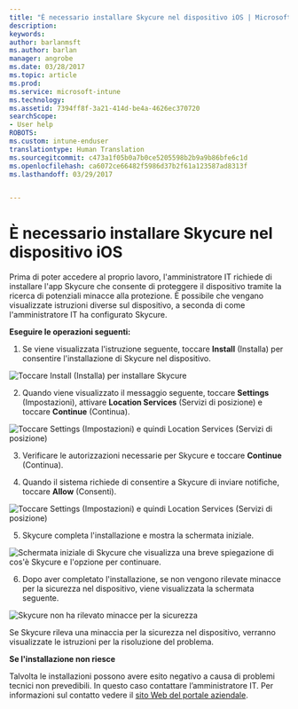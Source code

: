 ```yaml
---
title: "È necessario installare Skycure nel dispositivo iOS | Microsoft Docs"
description: 
keywords: 
author: barlanmsft
ms.author: barlan
manager: angrobe
ms.date: 03/28/2017
ms.topic: article
ms.prod: 
ms.service: microsoft-intune
ms.technology: 
ms.assetid: 7394ff8f-3a21-414d-be4a-4626ec370720
searchScope:
- User help
ROBOTS: 
ms.custom: intune-enduser
translationtype: Human Translation
ms.sourcegitcommit: c473a1f05b0a7b0ce5205598b2b9a9b86bfe6c1d
ms.openlocfilehash: ca6072ce66482f5986d37b2f61a123587ad8313f
ms.lasthandoff: 03/29/2017


---
```


# <a name="you-need-to-install-skycure-on-your-ios-device"></a>È necessario installare Skycure nel dispositivo iOS

Prima di poter accedere al proprio lavoro, l'amministratore IT richiede di installare l'app Skycure che consente di proteggere il dispositivo tramite la ricerca di potenziali minacce alla protezione. È possibile che vengano visualizzate istruzioni diverse sul dispositivo, a seconda di come l'amministratore IT ha configurato Skycure.

**Eseguire le operazioni seguenti:**

1.    Se viene visualizzata l'istruzione seguente, toccare **Install** (Installa) per consentire l'installazione di Skycure nel dispositivo.

  ![Toccare Install (Installa) per installare Skycure](./media/ios-mtd-install-app-request.png)

2. Quando viene visualizzato il messaggio seguente, toccare **Settings** (Impostazioni), attivare **Location Services** (Servizi di posizione) e toccare **Continue** (Continua).

  ![Toccare Settings (Impostazioni) e quindi Location Services (Servizi di posizione)](./media/ios-skycure-allow-location-services.png)

3. Verificare le autorizzazioni necessarie per Skycure e toccare **Continue** (Continua).

4. Quando il sistema richiede di consentire a Skycure di inviare notifiche, toccare **Allow** (Consenti).

  ![Toccare Settings (Impostazioni) e quindi Location Services (Servizi di posizione)](./media/ios-skycure-allow-notifications.png)

5. Skycure completa l'installazione e mostra la schermata iniziale.

  ![Schermata iniziale di Skycure che visualizza una breve spiegazione di cos'è Skycure e l'opzione per continuare.](./media/ios-skycure-welcome-screen.png)

6. Dopo aver completato l'installazione, se non vengono rilevate minacce per la sicurezza nel dispositivo, viene visualizzata la schermata seguente.

  ![Skycure non ha rilevato minacce per la sicurezza](./media/ios-skycure-no-threats-found.png)

Se Skycure rileva una minaccia per la sicurezza nel dispositivo, verranno visualizzate le istruzioni per la risoluzione del problema.

**Se l'installazione non riesce**

Talvolta le installazioni possono avere esito negativo a causa di problemi tecnici non prevedibili. In questo caso contattare l’amministratore IT. Per informazioni sul contatto vedere il [sito Web del portale aziendale](http://portal.manage.microsoft.com).

